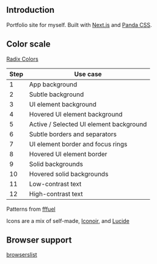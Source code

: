 ## Introduction

Portfolio site for myself. Built with [Next.js](https://nextjs.org) and [Panda CSS](https://panda-css.com).

## Color scale

[Radix Colors](https://www.radix-ui.com/docs/colors/palette-composition/understanding-the-scale)

| Step | Use case                                |
| ---- | --------------------------------------- |
| 1    | App background                          |
| 2    | Subtle background                       |
| 3    | UI element background                   |
| 4    | Hovered UI element background           |
| 5    | Active / Selected UI element background |
| 6    | Subtle borders and separators           |
| 7    | UI element border and focus rings       |
| 8    | Hovered UI element border               |
| 9    | Solid backgrounds                       |
| 10   | Hovered solid backgrounds               |
| 11   | Low-contrast text                       |
| 12   | High-contrast text                      |

Patterns from [fffuel](https://fffuel.co)

Icons are a mix of self-made, [Iconoir](https://iconoir.com/), and [Lucide](https://lucide.dev)

## Browser support

[browserslist](https://browserslist.dev/?q=bGFzdCAyIHZlcnNpb25zIGFuZCA%2BIDAuMjUlLCBub3QgZGVhZA%3D%3D)

